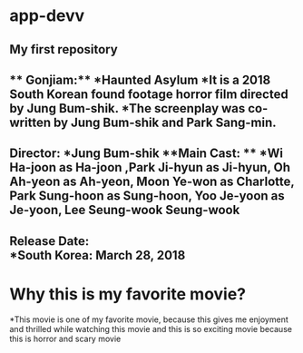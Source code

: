 # app-devv
My first repository
---
** Gonjiam:** *Haunted Asylum
*It is a 2018 South Korean found footage horror film directed by Jung Bum-shik. 
*The screenplay was co-written by Jung Bum-shik and Park Sang-min.
---
**Director:** *Jung Bum-shik
**Main Cast: ** *Wi Ha-joon as Ha-joon ,Park Ji-hyun as Ji-hyun, Oh Ah-yeon as Ah-yeon, Moon Ye-won as Charlotte, Park Sung-hoon as Sung-hoon, Yoo Je-yoon as Je-yoon, Lee Seung-wook Seung-wook
---
**Release Date:**  
*South Korea: March 28, 2018
---
# Why this is my favorite movie?
*This movie is one of my favorite movie, because this gives me enjoyment and thrilled while watching this movie and this is so exciting movie because this is horror and scary movie
